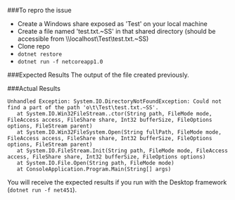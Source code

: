 ###To repro the issue

* Create a Windows share exposed as 'Test' on your local machine
* Create a file named 'test.txt.~SS' in that shared directory (should be accessible from \\\localhost\Test\test.txt.~SS)
* Clone repo
* `dotnet restore`
* `dotnet run -f netcoreapp1.0`

###Expected Results
The output of the file created previously.

###Actual Results
```
Unhandled Exception: System.IO.DirectoryNotFoundException: Could not find a part of the path 'o\t\Test\test.txt.~SS'.
   at System.IO.Win32FileStream..ctor(String path, FileMode mode, FileAccess access, FileShare share, Int32 bufferSize, FileOptions options, FileStream parent)
   at System.IO.Win32FileSystem.Open(String fullPath, FileMode mode, FileAccess access, FileShare share, Int32 bufferSize, FileOptions options, FileStream parent)
   at System.IO.FileStream.Init(String path, FileMode mode, FileAccess access, FileShare share, Int32 bufferSize, FileOptions options)
   at System.IO.File.Open(String path, FileMode mode)
   at ConsoleApplication.Program.Main(String[] args)
```

You will receive the expected results if you run with the Desktop framework (`dotnet run -f net451`).